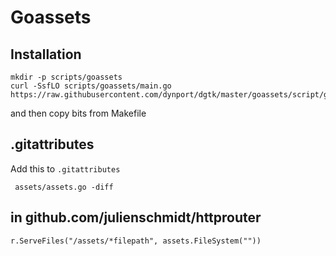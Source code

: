 # Goassets

## Installation

	mkdir -p scripts/goassets
	curl -SsfLO scripts/goassets/main.go https://raw.githubusercontent.com/dynport/dgtk/master/goassets/script/goassets.go

and then copy bits from Makefile

## .gitattributes

Add this to `.gitattributes`

	 assets/assets.go -diff

## in github.com/julienschmidt/httprouter

	r.ServeFiles("/assets/*filepath", assets.FileSystem(""))
